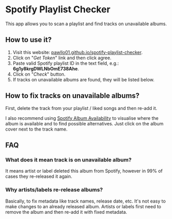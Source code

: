# Spotify Playlist Checker
This app allows you to scan a playlist and find tracks on unavailable albums.

## How to use it?
1. Visit this website: [pawllo01.github.io/spotify-playlist-checker](https://pawllo01.github.io/spotify-playlist-checker/).
2. Click on "*Get Token*" link and then click agree.
3. Paste valid Spotify playlist ID in the text field, e.g.: **6g1y8krgDWLNbOmE738Ahe**.
4. Click on "*Check*" button.
5. If tracks on unavailable albums are found, they will be listed below.

## How to fix tracks on unavailable albums?
First, delete the track from your playlist / liked songs and then re-add it.

I also recommend using [Spotify Album Availability](https://developer.spotify.com/community/showcase/album-availability/) to visualise where the album is available
and to find possible alternatives. Just click on the album cover next to the track name.

## FAQ

### What does it mean track is on unavailable album?
It means artist or label deleted this album from Spotify, however in 99% of cases they re-released it again.

### Why artists/labels re-release albums?
Basically, to fix metadata like track names, release date, etc.
It's not easy to make changes to an already released album. Artists or labels first need to remove the album and then re-add it with fixed metadata.
